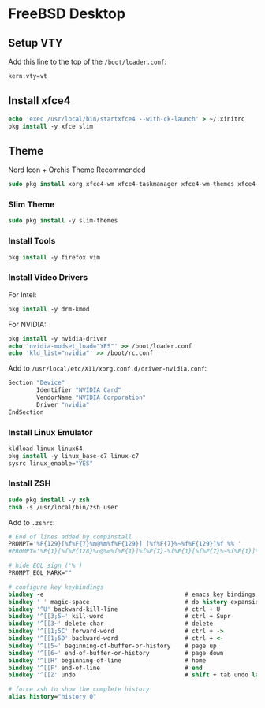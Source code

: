 # FreeBSD Desktop
## Setup VTY
Add this line to the top of the `/boot/loader.conf`:
```tcsh
kern.vty=vt
```
## Install xfce4
```tcsh
echo 'exec /usr/local/bin/startxfce4 --with-ck-launch' > ~/.xinitrc
pkg install -y xfce slim
```
## Theme
Nord Icon + Orchis Theme Recommended
```tcsh
sudo pkg install xorg xfce4-wm xfce4-taskmanager xfce4-wm-themes xfce4-volumed-pulse xfce4-timer-plugin xfce4-taskmanager xfce4-systemload-plugin xfce4-pulseaudio-plugin xfce4-netload-plugin xfce4-desktop xfce4-docklike-plugin xfce4-dashboard xfce4-calculator-plugin xfce4-bsdcpufreq-plugin xfce-icons-elementary gtk-xfce-engine 
```
### Slim Theme
```tcsh
sudo pkg install -y slim-themes
```
### Install Tools
```tcsh
pkg install -y firefox vim
```
### Install Video Drivers
For Intel:
```tcsh
pkg install -y drm-kmod
```
For NVIDIA:
```tcsh
pkg install -y nvidia-driver
echo 'nvidia-modset_load="YES"' >> /boot/loader.conf
echo 'kld_list="nvidia"' >> /boot/rc.conf
```
Add to `/usr/local/etc/X11/xorg.conf.d/driver-nvidia.conf`:
```tcsh
Section "Device"
        Identifier "NVIDIA Card"
        VendorName "NVIDIA Corporation"
        Driver "nvidia"
EndSection
```
### Install Linux Emulator
```tcsh
kldload linux linux64
pkg install -y linux_base-c7 linux-c7
sysrc linux_enable="YES"
```
### Install ZSH
```tcsh
sudo pkg install -y zsh
chsh -s /usr/local/bin/zsh user
```
Add to `.zshrc`:
```tcsh
# End of lines added by compinstall
PROMPT='%F{129}[%f%F{7}%n@%m%f%F{129}] [%f%F{7}%~%f%F{129}]%f %% '
#PROMPT='%F{1}[%f%F{128}%n@%m%f%F{1}]%f%F{7}-%f%F{1}[%f%F{7}%~%f%F{1}]%f %% '

# hide EOL sign ('%')
PROMPT_EOL_MARK=""

# configure key keybindings
bindkey -e                                        # emacs key bindings
bindkey ' ' magic-space                           # do history expansion on space
bindkey '^U' backward-kill-line                   # ctrl + U
bindkey '^[[3;5~' kill-word                       # ctrl + Supr
bindkey '^[[3~' delete-char                       # delete
bindkey '^[[1;5C' forward-word                    # ctrl + ->
bindkey '^[[1;5D' backward-word                   # ctrl + <-
bindkey '^[[5~' beginning-of-buffer-or-history    # page up
bindkey '^[[6~' end-of-buffer-or-history          # page down
bindkey '^[[H' beginning-of-line                  # home
bindkey '^[[F' end-of-line                        # end
bindkey '^[[Z' undo                               # shift + tab undo last action

# force zsh to show the complete history
alias history="history 0"
```
